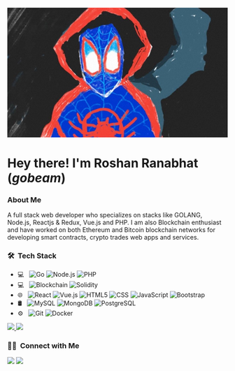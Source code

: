 <kbd>![](images/penup.jpg)</kbd>
# Hey there! I'm Roshan Ranabhat (_gobeam_)

### About Me 

A full stack web developer who specializes on stacks like GOLANG, Node.js, Reactjs & Redux, Vue.js and PHP. I am also Blockchain enthusiast and have worked on both Ethereum and Bitcoin blockchain networks for developing smart contracts, crypto trades web apps and services. 

### 🛠 &nbsp;Tech Stack

- 💻 &nbsp;
  ![Go](https://img.shields.io/badge/-Go-333333?style=flat&logo=go)
  ![Node.js](https://img.shields.io/badge/-Node.js-333333?style=flat&logo=node.js)
  ![PHP](https://img.shields.io/badge/-PHP-333333?style=flat&logo=php)
- 💻 &nbsp;
![Blockchain](https://img.shields.io/badge/-Blockchain-333333?style=flat)
![Solidity](https://img.shields.io/badge/-Solidity-333333?style=flat&logo=solidity)
- 🌐 &nbsp;
  ![React](https://img.shields.io/badge/-React-333333?style=flat&logo=react)
  ![Vue.js](https://img.shields.io/badge/-Vue.js-333333?style=flat)
  ![HTML5](https://img.shields.io/badge/-HTML5-333333?style=flat&logo=HTML5)
  ![CSS](https://img.shields.io/badge/-CSS-333333?style=flat&logo=CSS3&logoColor=1572B6)
  ![JavaScript](https://img.shields.io/badge/-JavaScript-333333?style=flat&logo=javascript)
  ![Bootstrap](https://img.shields.io/badge/-Bootstrap-333333?style=flat&logo=bootstrap&logoColor=563D7C)
- 🛢 &nbsp;
  ![MySQL](https://img.shields.io/badge/-MySQL-333333?style=flat&logo=mysql)
  ![MongoDB](https://img.shields.io/badge/-MongoDB-333333?style=flat&logo=mongodb)
  ![PostgreSQL](https://img.shields.io/badge/-PostgreSQL-333333?style=flat&logo=PostgreSQL)
- ⚙️ &nbsp;
  ![Git](https://img.shields.io/badge/-Git-333333?style=flat&logo=git)
  ![Docker](https://img.shields.io/badge/-Docker-333333?style=flat&logo=docker)



[![](https://github-readme-stats.vercel.app/api?username=gobeam&theme=buefy&show_icons=true)
![](https://github-readme-stats.vercel.app/api/top-langs/?username=gobeam&theme=buefy&layout=compact)](https://github.com/gobeam)

### 🤝🏻 &nbsp;Connect with Me

[![](https://img.shields.io/badge/LinkedIn-Roshan%20Ranabhat-blue?style=flat-square&logo=linkedin)](https://www.linkedin.com/in/roshan-ranabhat/)
[![](https://img.shields.io/badge/Email-roshanranabhat11@gmail.com-blue?style=flat-square&logo=gmail)](mailto:roshanranabhat11@gmail.com)
